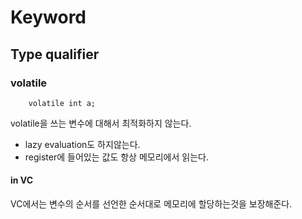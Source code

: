 # Keyword
## Type qualifier
### volatile

        volatile int a;

 volatile을 쓰는 변수에 대해서 최적화하지 않는다.
* lazy evaluation도 하지않는다.
* register에 들어있는 값도 항상 메모리에서 읽는다.

#### in VC
 VC에서는 변수의 순서를 선언한 순서대로 메모리에 할당하는것을 보장해준다.
